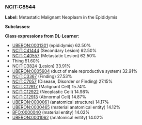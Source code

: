 
### [NCIT:C8544](http://purl.obolibrary.org/obo/NCIT_C8544)
**Label:** Metastatic Malignant Neoplasm in the Epididymis

**Subclasses:** 

**Class expressions from DL-Learner:**

- [UBERON:0001301](http://purl.obolibrary.org/obo/UBERON_0001301) (epididymis) 62.50%
- [NCIT:C41444](http://purl.obolibrary.org/obo/NCIT_C41444) (Secondary Lesion) 62.50%
- [NCIT:C40557](http://purl.obolibrary.org/obo/NCIT_C40557) (Metastatic Lesion) 62.50%
- Thing 51.60%
- [NCIT:C3824](http://purl.obolibrary.org/obo/NCIT_C3824) (Lesion) 33.91%
- [UBERON:0005904](http://purl.obolibrary.org/obo/UBERON_0005904) (duct of male reproductive system) 32.91%
- [NCIT:C3367](http://purl.obolibrary.org/obo/NCIT_C3367) (Finding) 27.53%
- [NCIT:C7057](http://purl.obolibrary.org/obo/NCIT_C7057) (Disease, Disorder or Finding) 27.15%
- [NCIT:C12917](http://purl.obolibrary.org/obo/NCIT_C12917) (Malignant Cell) 15.74%
- [NCIT:C12922](http://purl.obolibrary.org/obo/NCIT_C12922) (Neoplastic Cell) 14.98%
- [NCIT:C12913](http://purl.obolibrary.org/obo/NCIT_C12913) (Abnormal Cell) 14.87%
- [UBERON:0000061](http://purl.obolibrary.org/obo/UBERON_0000061) (anatomical structure) 14.17%
- [UBERON:0000465](http://purl.obolibrary.org/obo/UBERON_0000465) (material anatomical entity) 14.12%
- [BFO:0000040](http://purl.obolibrary.org/obo/BFO_0000040) (material entity) 14.02%
- [UBERON:0001062](http://purl.obolibrary.org/obo/UBERON_0001062) (anatomical entity) 14.02%


